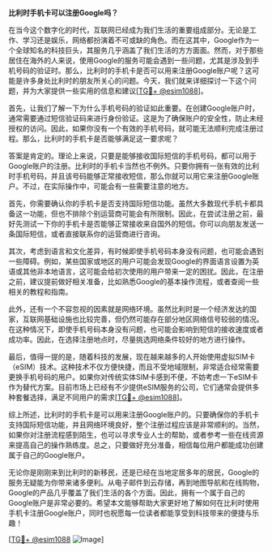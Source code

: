 **比利时手机卡可以注册Google吗？**

在当今这个数字化的时代，互联网已经成为我们生活的重要组成部分。无论是工作、学习还是娱乐，网络都扮演着不可或缺的角色。而在这其中，Google作为一个全球知名的科技巨头，其服务几乎涵盖了我们生活的方方面面。然而，对于那些居住在海外的人来说，使用Google的服务可能会遇到一些问题，尤其是涉及到手机号码的验证时。那么，比利时的手机卡是否可以用来注册Google账户呢？这可能是许多身处比利时的朋友所关心的问题。今天，我们就来详细探讨一下这个问题，并为大家提供一些实用的信息和建议[[TG💪+ @esim1088](https://t.me/s/esim1088)]。

首先，让我们了解一下为什么手机号码的验证如此重要。在创建Google账户时，通常需要通过短信验证码来进行身份验证。这是为了确保账户的安全性，防止未经授权的访问。因此，如果你没有一个有效的手机号码，就可能无法顺利完成注册过程。那么，比利时的手机卡是否能够满足这一要求呢？

答案是肯定的。理论上来说，只要是能够接收国际短信的手机号码，都可以用于Google账户的注册。比利时的手机卡当然也不例外。只要你拥有一张有效的比利时手机号码，并且该号码能够正常接收短信，那么你就可以用它来注册Google账户。不过，在实际操作中，可能会有一些需要注意的地方。

首先，你需要确认你的手机卡是否支持国际短信功能。虽然大多数现代手机卡都具备这一功能，但也不排除个别运营商可能会有所限制。因此，在尝试注册之前，最好先测试一下你的手机卡是否能够正常接收来自国外的短信。你可以向朋友发送一条国际短信，或者直接联系你的运营商进行咨询。

其次，考虑到语言和文化差异，有时候即使手机号码本身没有问题，也可能会遇到一些障碍。例如，某些国家或地区的用户可能会发现Google的界面语言设置为英语或其他非本地语言，这可能会给初次使用的用户带来一定的困扰。因此，在注册之前，建议提前做好相关准备，比如熟悉Google的基本操作流程，或者查阅一些相关的教程和指南。

此外，还有一个不容忽视的因素就是网络环境。虽然比利时是一个经济发达的国家，互联网基础设施也比较完善，但仍然可能存在部分地区网络信号较弱的情况。在这种情况下，即使手机号码本身没有问题，也可能会影响到短信的接收速度或者成功率。因此，在选择注册地点时，尽量挑选网络条件较好的地方进行操作。

最后，值得一提的是，随着科技的发展，现在越来越多的人开始使用虚拟SIM卡（eSIM）技术。这种技术不仅方便快捷，而且不受地域限制，非常适合经常需要更换手机号码的用户。如果你对传统实体SIM卡感到不便，不妨考虑一下eSIM卡作为替代方案。目前市场上已经有不少提供eSIM服务的公司，它们通常会提供多种套餐选择，满足不同用户的需求[[TG💪+ @esim1088](https://t.me/s/esim1088)]。

综上所述，比利时的手机卡是可以用来注册Google账户的。只要确保你的手机卡支持国际短信功能，并且网络环境良好，整个注册过程应该是非常顺利的。当然，如果你对注册流程感到陌生，也可以寻求专业人士的帮助，或者参考一些在线资源来提高自己的操作熟练度。总之，只要做好充分准备，相信每位用户都能成功创建属于自己的Google账户。

无论你是刚刚来到比利时的新移民，还是已经在当地定居多年的居民，Google的服务无疑能为你带来诸多便利。从电子邮件到云存储，再到地图导航和在线购物，Google的产品几乎覆盖了我们生活的各个方面。因此，拥有一个属于自己的Google账户是非常必要的。希望本文能够帮助大家更好地了解如何在比利时使用手机卡注册Google账户，同时也祝愿每一位读者都能享受到科技带来的便捷与乐趣！

[[TG💪+ @esim1088](https://t.me/s/esim1088) ![Image](https://i.postimg.cc/4NQfJmqS/Snipaste-2025-05-13-00-14-12.png)]